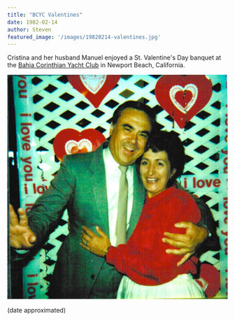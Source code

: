 ```yaml
---
title: "BCYC Valentines"
date: 1982-02-14
author: Steven
featured_image: '/images/19820214-valentines.jpg'
---
```


Cristina and her husband Manuel enjoyed a St. Valentine's Day banquet at the [Bahia Corinthian Yacht Club](https://www.bcyc.org/) in Newport Beach, California. 

![](/images/19820214-valentines.jpg)

(date approximated)
